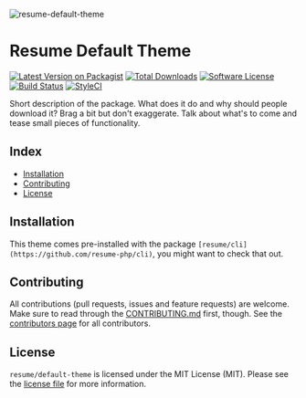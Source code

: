 ![resume-default-theme](:hero)

# Resume Default Theme

[![Latest Version on Packagist][ico-version]][link-packagist]
[![Total Downloads][ico-downloads]][link-downloads]
[![Software License][ico-license]](LICENSE.md)
[![Build Status][ico-circleci]][link-circleci]
[![StyleCI][ico-styleci]][link-styleci]

Short description of the package. What does it do and why should people download
it? Brag a bit but don't exaggerate. Talk about what's to come and tease small
pieces of functionality.

## Index
- [Installation](#installation)
- [Contributing](#contributing)
- [License](#license)

## Installation
This theme comes pre-installed with the package `[resume/cli](https://github.com/resume-php/cli)`,
you might want to check that out.

## Contributing
All contributions (pull requests, issues and feature requests) are
welcome. Make sure to read through the [CONTRIBUTING.md](CONTRIBUTING.md) first,
though. See the [contributors page](../../graphs/contributors) for all contributors.

## License
`resume/default-theme` is licensed under the MIT License (MIT). Please see the
[license file](LICENSE.md) for more information.

[ico-version]: https://img.shields.io/packagist/v/resume/default-theme.svg?style=flat-square
[ico-license]: https://img.shields.io/badge/license-MIT-green.svg?style=flat-square
[ico-downloads]: https://img.shields.io/packagist/dt/resume/default-theme.svg?style=flat-square
[ico-circleci]: https://img.shields.io/circleci/project/github/resume-php/default-theme.svg?style=flat-square
[ico-styleci]: https://styleci.io/repos/:styleci/shield

[link-packagist]: https://packagist.org/packages/resume/default-theme
[link-downloads]: https://packagist.org/packages/resume/default-theme
[link-circleci]: https://circleci.com/gh/resume-php/default-theme
[link-styleci]: https://styleci.io/repos/:styleci

